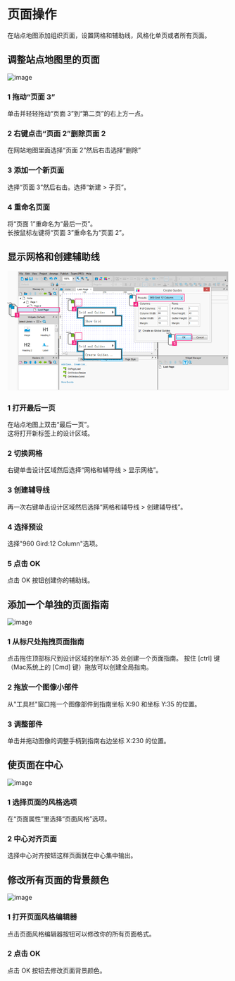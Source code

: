 # 页面操作

在站点地图添加组织页面，设置网格和辅助线，风格化单页或者所有页面。

## 调整站点地图里的页面

![image](https://raw.githubusercontent.com/ClearChan/axure/master/images/workingwithpages1.png)

### 1 拖动“页面 3”
单击并轻轻拖动“页面 3”到“第二页”的右上方一点。

### 2 右键点击“页面 2”删除页面 2
在网站地图里面选择“页面 2”然后右击选择“删除”

### 3 添加一个新页面
选择“页面 3”然后右击。选择“新建 > 子页”。

### 4 重命名页面
将“页面 1”重命名为“最后一页”。  
长按鼠标左键将“页面 3”重命名为“页面 2”。

## 显示网格和创建辅助线
![image](https://raw.githubusercontent.com/ClearChan/axure/master/images/workingwithpages2.png)

### 1 打开最后一页
在站点地图上双击“最后一页”。  
这将打开新标签上的设计区域。

### 2 切换网格
右键单击设计区域然后选择“网格和辅导线 > 显示网格”。

### 3 创建辅导线
再一次右键单击设计区域然后选择“网格和辅导线 > 创建辅导线”。

### 4 选择预设
选择"960 Gird:12 Column"选项。

### 5 点击 OK 
点击 OK 按钮创建你的辅助线。

## 添加一个单独的页面指南
![image](https://raw.githubusercontent.com/ClearChan/axure/master/images/workingwithpages3.png)

### 1 从标尺处拖拽页面指南
点击拖住顶部标尺到设计区域的坐标Y:35 处创建一个页面指南。
按住 [ctrl] 键（Mac系统上的 [Cmd] 键）拖放可以创建全局指南。

### 2 拖放一个图像小部件
从"工具栏"窗口拖一个图像部件到指南坐标 X:90 和坐标 Y:35 的位置。

### 3 调整部件
单击并拖动图像的调整手柄到指南右边坐标 X:230 的位置。

## 使页面在中心
![image](https://raw.githubusercontent.com/ClearChan/axure/master/images/workingwithpages4.png)

### 1 选择页面的风格选项
在“页面属性”里选择“页面风格”选项。

### 2 中心对齐页面
选择中心对齐按钮这样页面就在中心集中输出。

## 修改所有页面的背景颜色
![image](https://raw.githubusercontent.com/ClearChan/axure/master/images/workingwithpages5.png)

### 1 打开页面风格编辑器
点击页面风格编辑器按钮可以修改你的所有页面格式。

### 2 点击 OK 
点击 OK 按钮去修改页面背景颜色。
